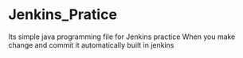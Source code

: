 # Jenkins_Pratice
Its simple java programming file for Jenkins practice
When you make change and commit it automatically built in jenkins
